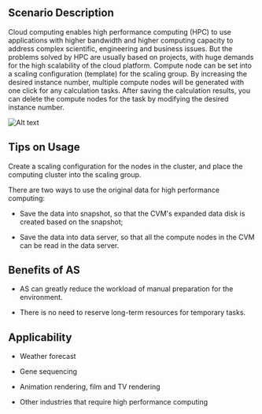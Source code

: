 ## Scenario Description
Cloud computing enables high performance computing (HPC) to use applications with higher bandwidth and higher computing capacity to address complex scientific, engineering and business issues.
But the problems solved by HPC are usually based on projects, with huge demands for the high scalability of the cloud platform. Compute node can be set into a scaling configuration (template) for the scaling group. By increasing the desired instance number, multiple compute nodes will be generated with one click for any calculation tasks. After saving the calculation results, you can delete the compute nodes for the task by modifying the desired instance number.

![Alt text](intl)

## Tips on Usage
Create a scaling configuration for the nodes in the cluster, and place the computing cluster into the scaling group.

There are two ways to use the original data for high performance computing:

-  Save the data into snapshot, so that the CVM's expanded data disk is created based on the snapshot;

- Save the data into data server, so that all the compute nodes in the CVM can be read in the data server.


## Benefits of AS
- AS can greatly reduce the workload of manual preparation for the environment.

- There is no need to reserve long-term resources for temporary tasks.

## Applicability

- Weather forecast

- Gene sequencing

- Animation rendering, film and TV rendering

- Other industries that require high performance computing

